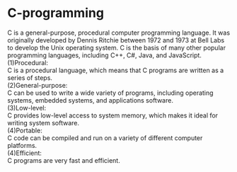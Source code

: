 # C-programming

C is a general-purpose, procedural computer programming language. It was originally developed by Dennis Ritchie between 1972 and 1973 at Bell Labs to develop the Unix operating system. C is the basis of many other popular programming languages, including C++, C#, Java, and JavaScript.
<be>
(1)Procedural:
<br>
C is a procedural language, which means that C programs are written as a series of steps.
<br>
(2)General-purpose:
<br>
C can be used to write a wide variety of programs, including operating systems, embedded systems, and applications software.
<br>
(3)Low-level:
<br>
C provides low-level access to system memory, which makes it ideal for writing system software.
<br>
(4)Portable:
<br>
C code can be compiled and run on a variety of different computer platforms.
<br>
(4)Efficient:
<br>
C programs are very fast and efficient.

